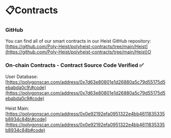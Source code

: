 # 📋Contracts

### GitHub

You can find all of our smart contracts in our Heist GitHub repository: [https://github.com/Poly-Heist/polyheist-contracts/tree/main/Heist](https://github.com/Poly-Heist/polyheist-contracts/tree/main/Heist)O

### On-chain Contracts - Contract Source Code Verified ✅

User Database: [https://polygonscan.com/address/0x7d63e80801e1d26880a5c79d55175d5ebabda0c9\#code](https://polygonscan.com/address/0x7d63e80801e1d26880a5c79d55175d5ebabda0c9#code)

Heist Main:  [https://polygonscan.com/address/0x0e92192efa0951322e4bb4611835335b8934c84b\#code](https://polygonscan.com/address/0x0e92192efa0951322e4bb4611835335b8934c84b#code)

